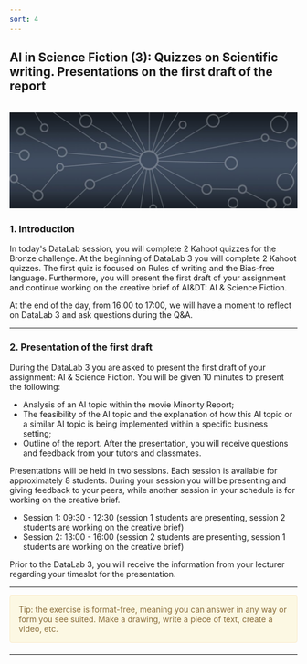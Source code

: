 ```yaml
---
sort: 4
---
```


## __AI in Science Fiction (3): Quizzes on Scientific writing. Presentations on the first draft of the report__
\
<img src="./images/datalab_banner.jpg" alt="Books banner" width="600"/>

### 1. Introduction

In today's DataLab session, you will complete 2 Kahoot quizzes for the Bronze challenge. At the beginning of DataLab 3 you will complete 2 Kahoot quizzes. The first quiz is focused on Rules of writing and the Bias-free language. Furthermore, you will present the first draft of your assignment and continue working on the creative brief of AI&DT: AI & Science Fiction.

At the end of the day, from 16:00 to 17:00, we will have a moment to reflect on DataLab 3 and ask questions during the Q&A.


***

### 2. Presentation of the first draft

During the DataLab 3 you are asked to present the first draft of your assignment: AI & Science Fiction. You will be given 10 minutes to present the following:
- Analysis of an AI topic within the movie Minority Report;
- The feasibility of the AI topic and the explanation of how this AI topic or a similar AI topic is being implemented within a specific business setting;
- Outline of the report.
After the presentation, you will receive questions and feedback from your tutors and classmates.

Presentations will be held in two sessions. Each session is available for approximately 8 students. During your session you will be presenting and giving feedback to your peers, while another session in your schedule is  for working on the creative brief.

- Session 1: 09:30 - 12:30 (session 1 students are presenting, session 2 students are working on the creative brief)
- Session 2: 13:00 - 16:00 (session 2 students are presenting, session 1 students are working on the creative brief)

Prior to the DataLab 3, you will receive the information from your lecturer regarding your timeslot for the presentation.


***


<div style="padding: 15px; border: 1px solid transparent; border-color: transparent; margin-bottom: 20px; border-radius: 4px; color: #8a6d3b;; background-color: #fcf8e3; border-color: #faebcc;">
Tip: the exercise is format-free, meaning you can answer in any way or form you see suited. Make a drawing, write a piece of text, create a video, etc.
</div>

***
